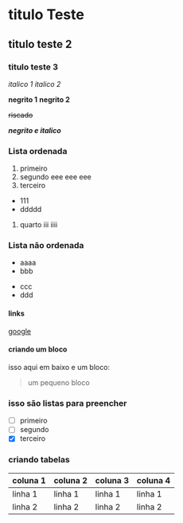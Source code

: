 # titulo Teste

## titulo teste 2

### titulo teste 3

_italico 1_
*italico 2*

**negrito 1**
__negrito 2__

~~riscado~~

**_negrito e italico_**

### Lista ordenada <ol>
1. primeiro
2. segundo
  eee
  eee
  eee
1. terceiro
  - 111
  - ddddd
1. quarto
  iii
  iiii

### Lista não ordenada <ul>
  - aaaa
  - bbb
  * ccc
  * ddd

#### links
[google](https://www.google.com/)

#### criando um bloco
  isso aqui em baixo e um bloco:
> um pequeno bloco

### isso são listas para preencher
- [ ] primeiro
- [ ] segundo
- [x] terceiro

### criando tabelas

| coluna 1 | coluna 2 | coluna 3 | coluna 4 |
|----------|----------|----------|----------|
| linha 1  | linha 1  | linha 1  | linha 1  |
| linha 2  | linha 2  | linha 2  | linha 2  |
